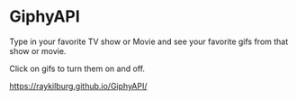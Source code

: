 # GiphyAPI

Type in your favorite TV show or Movie and see your favorite gifs from that show or movie.

Click on gifs to turn them on and off.

https://raykilburg.github.io/GiphyAPI/
